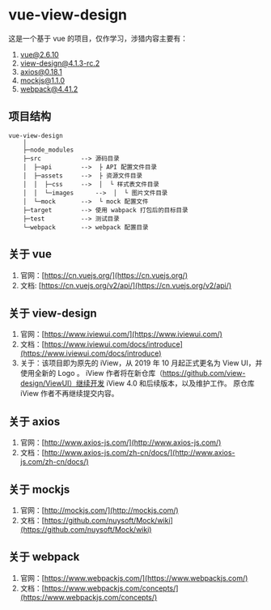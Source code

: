 # vue-view-design

这是一个基于 vue 的项目，仅作学习，涉猎内容主要有：
1. vue@2.6.10
2. view-design@4.1.3-rc.2
3. axios@0.18.1
4. mockjs@1.1.0
5. webpack@4.41.2


## 项目结构

```
vue-view-design
	│
	├─node_modules
	├─src			--> 源码目录
	│  ├─api		-->	 ├ API 配置文件目录
	│  ├─assets		-->	 ├ 资源文件目录
	│  │  ├─css		-->	 │ 	└ 样式表文件目录
	│  │  └─images		-->	 │	└ 图片文件目录
	│  └─mock		-->	 └ mock 配置文件
	├─target		--> 使用 wabpack 打包后的目标目录
	├─test			--> 测试目录
	└─webpack		--> webpack 配置目录
```


## 关于 vue

1. 官网：[https://cn.vuejs.org/](https://cn.vuejs.org/)
2. 文档: [https://cn.vuejs.org/v2/api/](https://cn.vuejs.org/v2/api/)


## 关于 view-design

1. 官网：[https://www.iviewui.com/](https://www.iviewui.com/)
2. 文档：[https://www.iviewui.com/docs/introduce](https://www.iviewui.com/docs/introduce)
3. 关于：该项目即为原先的 iView，从 2019 年 10 月起正式更名为 View UI，并使用全新的 Logo 。
iView 作者将在新仓库（https://github.com/view-design/ViewUI）继续开发 iView 4.0 和后续版本，以及维护工作。
原仓库 iView 作者不再继续提交内容。


## 关于 axios

1. 官网：[http://www.axios-js.com/](http://www.axios-js.com/)
2. 文档：[http://www.axios-js.com/zh-cn/docs/](http://www.axios-js.com/zh-cn/docs/)


## 关于 mockjs

1. 官网：[http://mockjs.com/](http://mockjs.com/)
2. 文档：[https://github.com/nuysoft/Mock/wiki](https://github.com/nuysoft/Mock/wiki)


## 关于 webpack

1. 官网：[https://www.webpackjs.com/](https://www.webpackjs.com/)
2. 文档：[https://www.webpackjs.com/concepts/](https://www.webpackjs.com/concepts/)

